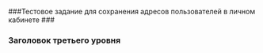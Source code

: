 ###Тестовое задание для сохранения адресов пользователей в личном кабинете ###
### Заголовок третьего уровня ###
